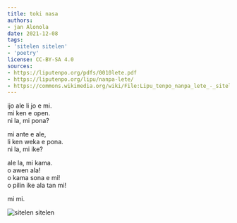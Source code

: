 ```yaml
---
title: toki nasa
authors:
- jan Alonola
date: 2021-12-08
tags:
- 'sitelen sitelen'
- 'poetry'
license: CC-BY-SA 4.0
sources:
- https://liputenpo.org/pdfs/0010lete.pdf
- https://liputenpo.org/lipu/nanpa-lete/
- https://commons.wikimedia.org/wiki/File:Lipu_tenpo_nanpa_lete_-_sitelen_sitelen.png
---
```


ijo ale li jo e mi.  
mi ken e open.  
ni la, mi pona?  

mi ante e ale,  
li ken weka e pona.  
ni la, mi ike?  

ale la, mi kama.  
o awen ala!  
o kama sona e mi!  
o pilin ike ala tan mi!  

mi mi.

![sitelen sitelen](https://upload.wikimedia.org/wikipedia/commons/e/e2/Lipu_tenpo_nanpa_lete_-_sitelen_sitelen.png)